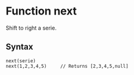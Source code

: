 # Function next

Shift to right a serie.

## Syntax
```
next(serie)
next(1,2,3,4,5)     // Returns [2,3,4,5,null]
```